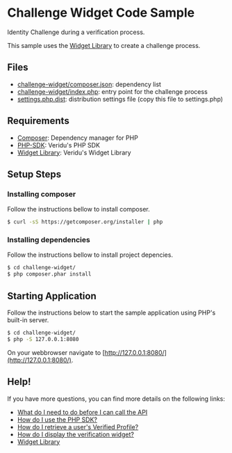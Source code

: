 # Challenge Widget Code Sample
Identity Challenge during a verification process.

This sample uses the [Widget Library](https://veridu.com/wiki/Widget_Library) to create a challenge process.

## Files
 * [challenge-widget/composer.json](composer.json): dependency list
 * [challenge-widget/index.php](index.php): entry point for the challenge process
 * [settings.php.dist](../settings.php.dist): distribution settings file (copy this file to settings.php)

## Requirements
 * [Composer](https://getcomposer.org/): Dependency manager for PHP
 * [PHP-SDK](https://github.com/veridu/veridu-php): Veridu's PHP SDK
 * [Widget Library](https://veridu.com/wiki/Widget_Library): Veridu's Widget Library

## Setup Steps

### Installing composer
Follow the instructions bellow to install composer.
```bash
$ curl -sS https://getcomposer.org/installer | php
```

### Installing dependencies
Follow the instructions bellow to install project depencies.
```bash
$ cd challenge-widget/
$ php composer.phar install
```

## Starting Application
Follow the instructions below to start the sample application using PHP's built-in server.
```bash
$ cd challenge-widget/
$ php -S 127.0.0.1:8080
```

On your webbrowser navigate to [http://127.0.0.1:8080/](http://127.0.0.1:8080/).

## Help!
If you have more questions, you can find more details on the following links:
 * [What do I need to do before I can call the API](https://veridu.com/wiki/What_do_I_need_to_do_before_I_can_call_the_API)
 * [How do I use the PHP SDK?](https://veridu.com/wiki/How_do_I_use_the_PHP_SDK%3F)
 * [How do I retrieve a user's Verified Profile?](https://veridu.com/wiki/How_do_I_retrieve_a_user%27s_Verified_Profile%3F)
 * [How do I display the verification widget?](https://veridu.com/wiki/How_do_I_display_the_verification_widget%3F)
 * [Widget Library](https://veridu.com/wiki/Widget_Library)
